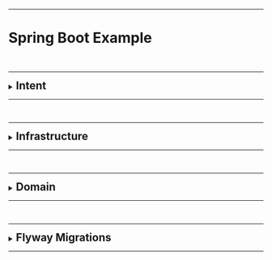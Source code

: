 ***

# Spring Boot Example

<br>

---

<details>
<summary><h2 style="display:inline;"> Intent</h2></summary>

This repo exists as a reference for using some basic tools for a Spring Boot Web App, including:
 - Controller/Service/Repository/Model
 - JPA Entities
 - Interceptors/MDC
 - Controller Advice
 - Unit testing with mockito
 - Flyway Migrations
 - Lombok
 - Docker

</details>

---

<br>

---

<details>
<summary><h2 style="display:inline;"> Infrastructure</h2></summary>

This application currently uses just a Spring Boot application and a MySQL DB.
You should be able to run by first running `docker compose up` and then running the application in your IDE.

- MySql on port 33066 (mapped to 3306 of container)
- docker compose utilizes a volume with this DB, so it will persist DB changes between runs as long as the volume is
not deleted from your computer. The first time `docker-compose up` is ran, it will spawn the messaging database
</details>

---

<br>

---

<details>
<summary><h2 style="display:inline;"> Domain</h2></summary>

In this sample app the intention is to support messages between users.  
A Message is just a string, and it always has one author identified by their user_id.  
A User has a first name, last name, and email address (all strings).  
A User can view any number of messages as long as they are listed as a viewer with the join table.  
so there should be a users table, a messages table, and a users_messages table.  

</details>

---

<br>

---

<details>
<summary><h2 style="display:inline;">Flyway Migrations</h2></summary>

Flyway is a tool which is used to do DB migrations, it is somewhat flexible and can be used in many different ways.
In this project, there is a plugin defined in the pom.xml which specifies a flyway configuration. This plugin allows
you to use maven to execute the migrations which is helpful locally. The connection info must match the DB configuration
in the docker compose file. This configuration would not typically be used in a CICD pipeline which would execute
flyway manually via a command.

Migration files can be found in src/main/resources/db/migration (your IDE might show it as db.migration)

</details>

***